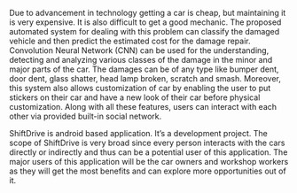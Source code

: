 Due to advancement in technology getting a car is cheap, but maintaining it is very expensive. It is also difficult to get a good mechanic. The proposed automated system for dealing with this problem can classify the damaged vehicle and then predict the estimated cost for the damage repair. Convolution Neural Network (CNN) can be used for the understanding, detecting and analyzing various classes of the damage in the minor and major parts of the car. The damages can be of any type like bumper dent, door dent, glass shatter, head lamp broken, scratch and smash. Moreover, this system also allows customization of car by enabling the user to put stickers on their car and have a new look of their car before physical customization. Along with all these features, users can interact with each other via provided built-in social network.

ShiftDrive is android based application. It’s a development project.
The scope of ShiftDrive is very broad since every person interacts with the cars directly or indirectly and thus can be a potential user of this application. The major users of this application will be the car owners and workshop workers as they will get the most benefits and can explore more opportunities out of it. 
